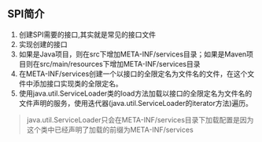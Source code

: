 ## SPI简介 ##
1. 创建SPI需要的接口,其实就是常见的接口文件
2. 实现创建的接口
3. 如果是Java项目，则在src下增加META-INF/services目录；如果是Maven项目则在src/main/resources下增加META-INF/services目录
4. 在META-INF/services创建一个以接口的全限定名为文件名的文件，在这个文件中添加接口实现类的全限定名。
5. 使用java.util.ServiceLoader类的load方法加载以接口的全限定名为文件名的文件声明的服务，使用迭代器(java.util.ServiceLoader的iterator方法)遍历。


> java.util.ServiceLoader只会在META-INF/services目录下加载配置是因为这个类中已经声明了加载的前缀为META-INF/services